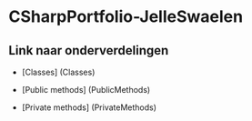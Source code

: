 # CSharpPortfolio-JelleSwaelen

## Link naar onderverdelingen

+ [Classes] (Classes)

+ [Public methods] (PublicMethods)

+ [Private methods] (PrivateMethods)
